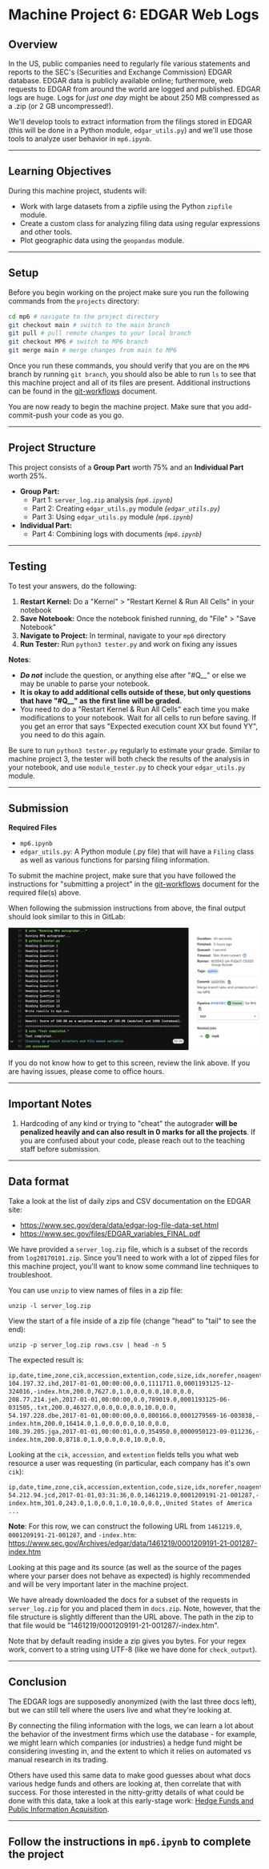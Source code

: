 # Machine Project 6: EDGAR Web Logs

## Overview

In the US, public companies need to regularly file
various statements and reports to the SEC's (Securities and Exchange
Commission) EDGAR database.  EDGAR data is publicly available online;
furthermore, web requests to EDGAR from around the world are logged
and published.  EDGAR logs are huge.  Logs for *just one day* might be
about 250 MB compressed as a .zip (or 2 GB uncompressed!).

We'll develop tools to extract information from the filings stored in EDGAR (this will be done in a Python module, `edgar_utils.py`) and we'll use those tools to analyze user behavior in `mp6.ipynb`.

<hr/>

## Learning Objectives

During this machine project, students will:
- Work with large datasets from a zipfile using the Python `zipfile` module.
- Create a custom class for analyzing filing data using regular expressions
and other tools.
- Plot geographic data using the `geopandas` module.

<hr/>

## Setup

Before you begin working on the project make sure you run the following commands from the `projects` directory:

```bash
cd mp6 # navigate to the project directory
git checkout main # switch to the main branch
git pull # pull remote changes to your local branch
git checkout MP6 # switch to MP6 branch
git merge main # merge changes from main to MP6
```

Once you run these commands, you should verify that you are on the `MP6` branch by running `git branch`, you should also be able to run `ls` to see that this machine project and all of its files are present. Additional instructions can be found in the [git-workflows](../../git-workflows/README.md/#starting-a-machine-project) document.

You are now ready to begin the machine project. Make sure that you add-commit-push your code as you go.

<hr/>

## Project Structure
This project consists of a **Group Part** worth 75% and an **Individual Part** worth 25%.
* **Group Part:**
    * Part 1: `server_log.zip` analysis _(`mp6.ipynb`)_
    * Part 2: Creating `edgar_utils.py` module _(`edgar_utils.py`)_
    * Part 3: Using `edgar_utils.py` module _(`mp6.ipynb`)_
* **Individual Part:**
    * Part 4: Combining logs with documents _(`mp6.ipynb`)_

<hr/>

## Testing

To test your answers, do the following:
1. **Restart Kernel:** Do a "Kernel" > "Restart Kernel & Run All Cells" in your notebook
2. **Save Notebook:** Once the notebook finished running, do "File" > "Save Notebook"
3. **Navigate to Project:** In terminal, navigate to your `mp6` directory
4. **Run Tester:** Run `python3 tester.py` and work on fixing any issues

**Notes**: 
* ***Do not*** include the question, or anything else after "#Q__" or else we may be unable to
parse your notebook.
* **It is okay to add additional cells outside of these, but only questions that have "#Q__" as
the first line will be graded.**
* You need to do a "Restart Kernel & Run All Cells" each time you make modifications to your
notebook. Wait for all cells to run before saving. If you get an error that says "Expected
execution count XX but found YY", you need to do this again.

Be sure to run `python3 tester.py` regularly to estimate your grade. Similar to machine project 3, the tester will both check the results of the analysis in your notebook, and use `module_tester.py` to check your `edgar_utils.py` module.

<hr/>

## Submission

**Required Files**
* `mp6.ipynb`
* `edgar_utils.py`: A Python module (.py file) that will have a `Filing` class as well
as various functions for parsing filing information.

To submit the machine project, make sure that you have followed the instructions for "submitting a project"
in the [git-workflows](../../git-workflows/README.md/#submitting-a-machine-project) document for the required file(s) above.

When following the submission instructions from above, the final output should look similar to this in GitLab:

<img src="img/successful-submission.PNG">

If you do not know how to get to this screen, review the link above. If you are having issues, please come to office hours.

<hr/>

## Important Notes
1. Hardcoding of any kind or trying to "cheat" the autograder **will be penalized heavily and can also result in 0 marks for all the projects**. If you are confused about your code, please reach out to the teaching staff before submission.

<hr/>

## Data format

Take a look at the list of daily zips and CSV documentation on the EDGAR site:

- https://www.sec.gov/dera/data/edgar-log-file-data-set.html
- https://www.sec.gov/files/EDGAR_variables_FINAL.pdf

We have provided a `server_log.zip` file, which is a subset of the
records from `log20170101.zip`. Since you'll need to work with a lot of zipped files for this machine project, you'll want to know some command line techniques
to troubleshoot.

You can use `unzip` to view names of files in a zip file:

```
unzip -l server_log.zip
```

View the start of a file inside of a zip file (change "head" to "tail"
to see the end):

```
unzip -p server_log.zip rows.csv | head -n 5
```

The expected result is:

```
ip,date,time,zone,cik,accession,extention,code,size,idx,norefer,noagent,find,crawler,browser
104.197.32.ihd,2017-01-01,00:00:00,0.0,1111711.0,0001193125-12-324016,-index.htm,200.0,7627.0,1.0,0.0,0.0,10.0,0.0,
208.77.214.jeh,2017-01-01,00:00:00,0.0,789019.0,0001193125-06-031505,.txt,200.0,46327.0,0.0,0.0,0.0,10.0,0.0,
54.197.228.dbe,2017-01-01,00:00:00,0.0,800166.0,0001279569-16-003038,-index.htm,200.0,16414.0,1.0,0.0,0.0,10.0,0.0,
108.39.205.jga,2017-01-01,00:00:01,0.0,354950.0,0000950123-09-011236,-index.htm,200.0,8718.0,1.0,0.0,0.0,10.0,0.0,
```

Looking at the `cik`, `accession`, and `extention` fields tells you what web resource a user was requesting (in particular, each company has it's own `cik`):

```
ip,date,time,zone,cik,accession,extention,code,size,idx,norefer,noagent,find,crawler,browser,region
54.212.94.jcd,2017-01-01,03:31:36,0.0,1461219.0,0001209191-21-001287,-index.htm,301.0,243.0,1.0,0.0,1.0,10.0,0.0,,United States of America
...
```

**Note**: For this row, we can construct the following URL from `1461219.0`, `0001209191-21-001287`, and `-index.htm`: https://www.sec.gov/Archives/edgar/data/1461219/0001209191-21-001287-index.htm

Looking at this page and its source (as well as the source of the pages where your parser does not behave as expected) is highly recommended and will be very important later in the machine project.

We have already downloaded the docs for a subset of the requests in
`server_log.zip` for you and placed them in `docs.zip`. Note, however, that the file structure is slightly different than the URL above. The path in the zip to that file would be "1461219/0001209191-21-001287/-index.htm".

Note that by default reading inside a zip gives you bytes.  For your regex work, convert to a string using UTF-8 (like we have done for `check_output`).

<hr/>

## Conclusion

The EDGAR logs are supposedly anonymized (with the last three docs
left), but we can still tell where the users live and what they're
looking at.

 By connecting the filing information with the logs, we can learn a lot about the behavior of the investment firms which use the database - for example, we might learn which companies (or industries) a hedge fund might be considering investing in, and the extent to which it relies on automated vs manual research in its trading.

Others have used this same data to make good guesses
about what docs various hedge funds and others are looking at, then
correlate that with success.  For those interested in the nitty-gritty
details of what could be done with this data, take a look at this
early-stage work: [Hedge Funds and Public Information
Acquisition](https://papers.ssrn.com/sol3/papers.cfm?abstract_id=3127825).

<hr/>

## **Follow the instructions in `mp6.ipynb` to complete the project**

